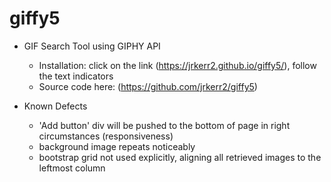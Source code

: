 # giffy5

+ GIF Search Tool using GIPHY API
    - Installation: click on the link (https://jrkerr2.github.io/giffy5/), follow the text indicators
    - Source code here: (https://github.com/jrkerr2/giffy5)

+ Known Defects
    - 'Add button' div will be pushed to the bottom of page in right circumstances (responsiveness)
    - background image repeats noticeably
    - bootstrap grid not used explicitly, aligning all retrieved images to the leftmost column

